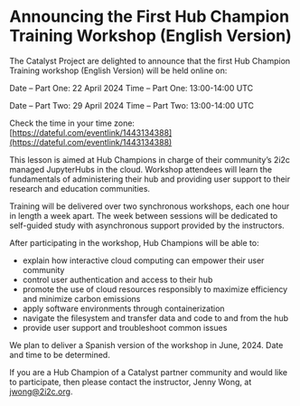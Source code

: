 # Announcing the First Hub Champion Training Workshop (English Version)

The Catalyst Project are delighted to announce that the first Hub Champion Training workshop (English Version) will be held online on:

Date – Part One: 22 April 2024
Time – Part One: 13:00-14:00 UTC

Date – Part Two: 29 April 2024
Time – Part Two: 13:00-14:00 UTC

Check the time in your time zone: [https://dateful.com/eventlink/1443134388](https://dateful.com/eventlink/1443134388)

This lesson is aimed at Hub Champions in charge of their community’s 2i2c managed JupyterHubs in the cloud. Workshop attendees will learn the fundamentals of administering their hub and providing user support to their research and education communities.

Training will be delivered over two synchronous workshops, each one hour in length a week apart. The week between sessions will be dedicated to self-guided study with asynchronous support provided by the instructors.

After participating in the workshop, Hub Champions will be able to:

- explain how interactive cloud computing can empower their user community
- control user authentication and access to their hub
- promote the use of cloud resources responsibly to maximize efficiency and minimize carbon emissions
- apply software environments through containerization
- navigate the filesystem and transfer data and code to and from the hub
- provide user support and troubleshoot common issues

We plan to deliver a Spanish version of the workshop in June, 2024. Date and time to be determined.

If you are a Hub Champion of a Catalyst partner community and would like to participate, then please contact the instructor, Jenny Wong, at [jwong@2i2c.org](mailto:jwong@2i2c.org).
